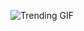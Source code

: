 ![Trending GIF](https://media1.giphy.com/media/v1.Y2lkPThiYjIxNzcya2c4YmdrOTk0bG14YWo0a3pvN28wZ3pwaXo4d3JpOG9iZndhOThsNSZlcD12MV9naWZzX3NlYXJjaCZjdD1n/lptIayuGHV9Utu3iTv/giphy.gif)
